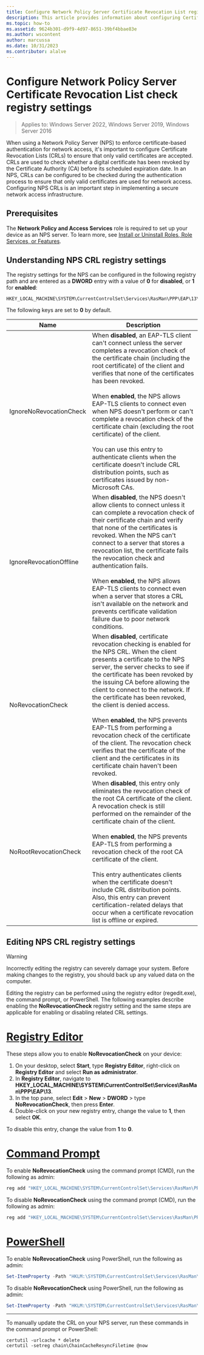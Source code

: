 ```yaml
---
title: Configure Network Policy Server Certificate Revocation List registry settings for Windows Server
description: This article provides information about configuring Certificate Revocation List registry settings for EAP-TLS authentication on a Network Policy Server in a Windows Server environment.
ms.topic: how-to
ms.assetid: 9624b301-d9f9-4d97-8651-39bf4bbae83e
ms.author: wscontent
author: marcussa
ms.date: 10/31/2023
ms.contributor: alalve
---
```


# Configure Network Policy Server Certificate Revocation List check registry settings

> Applies to: Windows Server 2022, Windows Server 2019, Windows Server 2016

When using a Network Policy Server (NPS) to enforce certificate-based authentication for network access, it's important to configure Certificate Revocation Lists (CRLs) to ensure that only valid certificates are accepted. CRLs are used to check whether a digital certificate has been revoked by the Certificate Authority (CA) before its scheduled expiration date. In an NPS, CRLs can be configured to be checked during the authentication process to ensure that only valid certificates are used for network access. Configuring NPS CRLs is an important step in implementing a secure network access infrastructure.

## Prerequisites

The **Network Policy and Access Services** role is required to set up your device as an NPS server. To learn more, see [Install or Uninstall Roles, Role Services, or Features](/windows-server/administration/server-manager/install-or-uninstall-roles-role-services-or-features).

## Understanding NPS CRL registry settings

The registry settings for the NPS can be configured in the following registry path and are entered as a **DWORD** entry with a value of **0** for **disabled**, or **1** for **enabled**:  

```registry
HKEY_LOCAL_MACHINE\SYSTEM\CurrentControlSet\Services\RasMan\PPP\EAP\13\
```

The following keys are set to **0** by default.

|Name|Description|
|-|-|
|IgnoreNoRevocationCheck | When **disabled**, an EAP-TLS client can't connect unless the server completes a revocation check of the certificate chain (including the root certificate) of the client and verifies that none of the certificates has been revoked. <br><br> When **enabled**, the NPS allows EAP-TLS clients to connect even when NPS doesn't perform or can't complete a revocation check of the certificate chain (excluding the root certificate) of the client. <br><br> You can use this entry to authenticate clients when the certificate doesn't include CRL distribution points, such as certificates issued by non-Microsoft CAs.  |
|IgnoreRevocationOffline | When **disabled**, the NPS doesn't allow clients to connect unless it can complete a revocation check of their certificate chain and verify that none of the certificates is revoked. When the NPS can't connect to a server that stores a revocation list, the certificate fails the revocation check and authentication fails. <br><br> When **enabled**, the NPS allows EAP-TLS clients to connect even when a server that stores a CRL isn't available on the network and prevents certificate validation failure due to poor network conditions. |
|NoRevocationCheck | When **disabled**, certificate revocation checking is enabled for the NPS CRL. When the client presents a certificate to the NPS server, the server checks to see if the certificate has been revoked by the issuing CA before allowing the client to connect to the network. If the certificate has been revoked, the client is denied access. <br><br> When **enabled**, the NPS prevents EAP-TLS from performing a revocation check of the certificate of the client. The revocation check verifies that the certificate of the client and the certificates in its certificate chain haven't been revoked. |
|NoRootRevocationCheck | When **disabled**, this entry only eliminates the revocation check of the root CA certificate of the client. A revocation check is still performed on the remainder of the certificate chain of the client. <br><br> When **enabled**, the NPS prevents EAP-TLS from performing a revocation check of the root CA certificate of the client. <br><br> This entry authenticates clients when the certificate doesn't include CRL distribution points. Also, this entry can prevent certification-related delays that occur when a certificate revocation list is offline or expired. |

## Editing NPS CRL registry settings

> [!WARNING]
> Incorrectly editing the registry can severely damage your system. Before making changes to the registry, you should back up any valued data on the computer.

Editing the registry can be performed using the registry editor (regedit.exe), the command prompt, or PowerShell. The following examples describe enabling the **NoRevocationCheck** registry setting and the same steps are applicable for enabling or disabling related CRL settings.

# [Registry Editor](#tab/registry-editor)

These steps allow you to enable **NoRevocationCheck** on your device:

1. On your desktop, select **Start**, type **Registry Editor**, right-click on **Registry Editor** and select **Run as administrator**.
1. In **Registry Editor**, navigate to **HKEY_LOCAL_MACHINE\SYSTEM\CurrentControlSet\Services\RasMan\PPP\EAP\13**.
1. In the top pane, select **Edit** > **New** > **DWORD** > type **NoRevocationCheck**, then press **Enter**.
1. Double-click on your new registry entry, change the value to **1**, then select **OK**.

To disable this entry, change the value from **1** to **0**.

# [Command Prompt](#tab/command-promt)

To enable **NoRevocationCheck** using the command prompt (CMD), run the following as admin:

```cmd
reg add "HKEY_LOCAL_MACHINE\SYSTEM\CurrentControlSet\Services\RasMan\PPP\EAP\13" /v "NoRevocationCheck" /t REG_DWORD /d 1 /f
```

To disable **NoRevocationCheck** using the command prompt (CMD), run the following as admin:

```cmd
reg add "HKEY_LOCAL_MACHINE\SYSTEM\CurrentControlSet\Services\RasMan\PPP\EAP\13" /v "NoRevocationCheck" /t REG_DWORD /d 0 /f
```

# [PowerShell](#tab/powershell)

To enable **NoRevocationCheck** using PowerShell, run the following as admin:

```powershell
Set-ItemProperty -Path "HKLM:\SYSTEM\CurrentControlSet\Services\RasMan\PPP\EAP\13" -Name "NoRevocationCheck" -Value 1
```

To disable **NoRevocationCheck** using PowerShell, run the following as admin:

```powershell
Set-ItemProperty -Path "HKLM:\SYSTEM\CurrentControlSet\Services\RasMan\PPP\EAP\13" -Name "NoRevocationCheck" -Value 0
```

---

To manually update the CRL on your NPS server, run these commands in the command prompt or PowerShell:

```
certutil -urlcache * delete
certutil -setreg chain\ChainCacheResyncFiletime @now
```
